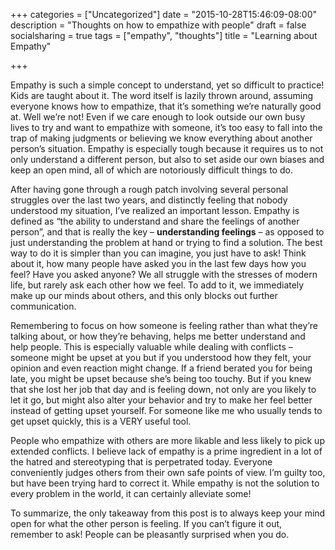 +++
categories = ["Uncategorized"]
date = "2015-10-28T15:46:09-08:00"
description = "Thoughts on how to empathize with people"
draft = false
socialsharing = true
tags = ["empathy", "thoughts"]
title = "Learning about Empathy"

+++

Empathy is such a simple concept to understand, yet so difficult to practice! Kids are taught about it. The word itself is lazily thrown around, assuming everyone knows how to empathize, that it’s something we’re naturally good at. Well we’re not! Even if we care enough to look outside our own busy lives to try and want to empathize with someone, it’s too easy to fall into the trap of making judgments or believing we know everything about another person’s situation. Empathy is especially tough because it requires us to not only understand a different person, but also to set aside our own biases and keep an open mind, all of which are notoriously difficult things to do.

After having gone through a rough patch involving several personal struggles over the last two years, and distinctly feeling that nobody understood my situation, I’ve realized an important lesson. Empathy is defined as “the ability to understand and share the feelings of another person”, and that is really the key – **understanding feelings** – as opposed to just understanding the problem at hand or trying to find a solution. The best way to do it is simpler than you can imagine, you just have to ask! Think about it, how many people have asked you in the last few days how you feel? Have you asked anyone? We all struggle with the stresses of modern life, but rarely ask each other how we feel. To add to it, we immediately make up our minds about others, and this only blocks out further communication.

Remembering to focus on how someone is feeling rather than what they’re talking about, or how they’re behaving, helps me better understand and help people. This is especially valuable while dealing with conflicts – someone might be upset at you but if you understood how they felt, your opinion and even reaction might change. If a friend berated you for being late, you might be upset because she’s being too touchy. But if you knew that she lost her job that day and is feeling down, not only are you likely to let it go, but might also alter your behavior and try to make her feel better instead of getting upset yourself. For someone like me who usually tends to get upset quickly, this is a VERY useful tool.

People who empathize with others are more likable and less likely to pick up extended conflicts. I believe lack of empathy is a prime ingredient in a lot of the hatred and stereotyping that is perpetrated today. Everyone conveniently judges others from their own safe points of view. I’m guilty too, but have been trying hard to correct it. While empathy is not the solution to every problem in the world, it can certainly alleviate some!

To summarize, the only takeaway from this post is to always keep your mind open for what the other person is feeling. If you can’t figure it out, remember to ask! People can be pleasantly surprised when you do.
